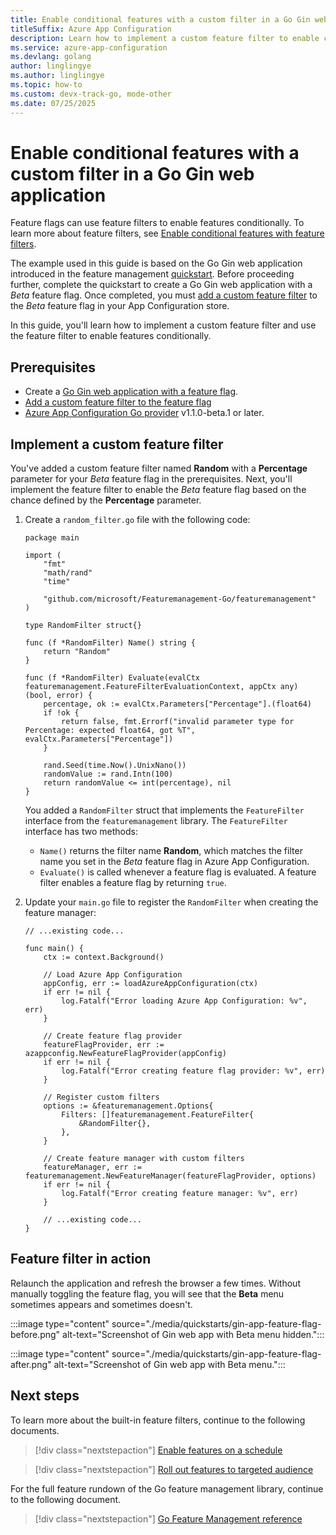 ```yaml
---
title: Enable conditional features with a custom filter in a Go Gin web application
titleSuffix: Azure App Configuration
description: Learn how to implement a custom feature filter to enable conditional feature flags for your Go Gin web application.
ms.service: azure-app-configuration
ms.devlang: golang
author: linglingye
ms.author: linglingye
ms.topic: how-to
ms.custom: devx-track-go, mode-other
ms.date: 07/25/2025
---
```


# Enable conditional features with a custom filter in a Go Gin web application

Feature flags can use feature filters to enable features conditionally. To learn more about feature filters, see [Enable conditional features with feature filters](./howto-feature-filters.md).

The example used in this guide is based on the Go Gin web application introduced in the feature management [quickstart](./quickstart-feature-flag-go-gin.md). Before proceeding further, complete the quickstart to create a Go Gin web application with a *Beta* feature flag. Once completed, you must [add a custom feature filter](./howto-feature-filters.md) to the *Beta* feature flag in your App Configuration store. 

In this guide, you'll learn how to implement a custom feature filter and use the feature filter to enable features conditionally.

## Prerequisites

- Create a [Go Gin web application with a feature flag](./quickstart-feature-flag-go-gin.md).
- [Add a custom feature filter to the feature flag](./howto-feature-filters.md)
- [Azure App Configuration Go provider](https://pkg.go.dev/github.com/Azure/AppConfiguration-GoProvider/azureappconfiguration) v1.1.0-beta.1 or later.

## Implement a custom feature filter

You've added a custom feature filter named **Random** with a **Percentage** parameter for your *Beta* feature flag in the prerequisites. Next, you'll implement the feature filter to enable the *Beta* feature flag based on the chance defined by the **Percentage** parameter.

1. Create a `random_filter.go` file with the following code:

    ```golang
    package main

    import (
        "fmt"
        "math/rand"
        "time"

        "github.com/microsoft/Featuremanagement-Go/featuremanagement"
    )

    type RandomFilter struct{}

    func (f *RandomFilter) Name() string {
        return "Random"
    }

    func (f *RandomFilter) Evaluate(evalCtx featuremanagement.FeatureFilterEvaluationContext, appCtx any) (bool, error) {
        percentage, ok := evalCtx.Parameters["Percentage"].(float64)
        if !ok {
            return false, fmt.Errorf("invalid parameter type for Percentage: expected float64, got %T", evalCtx.Parameters["Percentage"])
        }

        rand.Seed(time.Now().UnixNano())
        randomValue := rand.Intn(100)
        return randomValue <= int(percentage), nil
    }
    ```

    You added a `RandomFilter` struct that implements the `FeatureFilter` interface from the `featuremanagement` library. The `FeatureFilter` interface has two methods:
    - `Name()` returns the filter name **Random**, which matches the filter name you set in the *Beta* feature flag in Azure App Configuration.
    - `Evaluate()` is called whenever a feature flag is evaluated. A feature filter enables a feature flag by returning `true`.

2. Update your `main.go` file to register the `RandomFilter` when creating the feature manager:

    ```golang
    // ...existing code...

    func main() {
        ctx := context.Background()

        // Load Azure App Configuration
        appConfig, err := loadAzureAppConfiguration(ctx)
        if err != nil {
            log.Fatalf("Error loading Azure App Configuration: %v", err)
        }

        // Create feature flag provider
        featureFlagProvider, err := azappconfig.NewFeatureFlagProvider(appConfig)
        if err != nil {
            log.Fatalf("Error creating feature flag provider: %v", err)
        }

        // Register custom filters
        options := &featuremanagement.Options{
            Filters: []featuremanagement.FeatureFilter{
                &RandomFilter{},
            },
        }

        // Create feature manager with custom filters
        featureManager, err := featuremanagement.NewFeatureManager(featureFlagProvider, options)
        if err != nil {
            log.Fatalf("Error creating feature manager: %v", err)
        }

        // ...existing code...
    }
    ```

## Feature filter in action

Relaunch the application and refresh the browser a few times. Without manually toggling the feature flag, you will see that the **Beta** menu sometimes appears and sometimes doesn't.

:::image type="content" source="./media/quickstarts/gin-app-feature-flag-before.png" alt-text="Screenshot of Gin web app with Beta menu hidden.":::

:::image type="content" source="./media/quickstarts/gin-app-feature-flag-after.png" alt-text="Screenshot of Gin web app with Beta menu.":::

## Next steps

To learn more about the built-in feature filters, continue to the following documents.

> [!div class="nextstepaction"]
> [Enable features on a schedule](./howto-timewindow-filter.md)

> [!div class="nextstepaction"]
> [Roll out features to targeted audience](./howto-targetingfilter.md)

For the full feature rundown of the Go feature management library, continue to the following document.

> [!div class="nextstepaction"]
> [Go Feature Management reference](https://pkg.go.dev/github.com/microsoft/Featuremanagement-Go/featuremanagement)